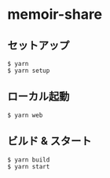# memoir-share

## セットアップ

```
$ yarn
$ yarn setup
```


## ローカル起動

```
$ yarn web
```


## ビルド & スタート

```
$ yarn build
$ yarn start
```


